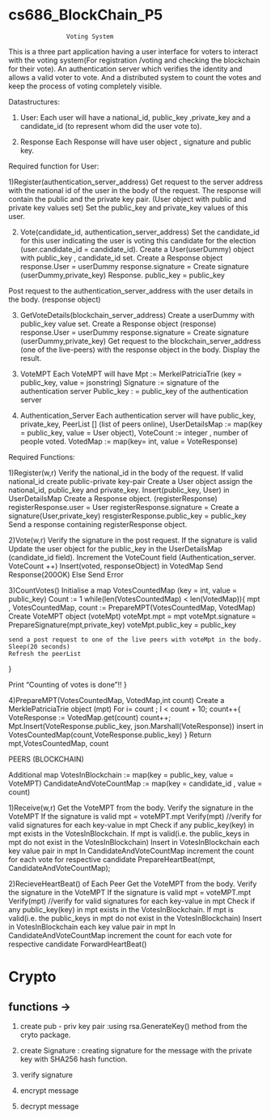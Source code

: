# cs686_BlockChain_P5


					Voting System

This is a three part application having a user interface for voters to interact with the voting system(For registration /voting and checking the blockchain for their vote). An authentication server which verifies the identity and allows a valid voter to vote. And a distributed system to count the votes and keep the process of voting completely visible. 


Datastructures:

1. User:
Each user will have a national_id, public_key ,private_key and a candidate_id (to represent whom did the user vote to).

2. Response
Each Response will have user object , signature and public key.

Required function for User:

1)Register(authentication_server_address)
Get request to the server address with the national id of the user in the body of the  request.
The response will contain the public and the private key pair. (User object with public and private key values set)
Set the public_key and private_key values of this user.

2) Vote(candidate_id, authentication_server_address)
Set the candidate_id for this user indicating the user is voting this candidate for the election (user.candidate_id = candidate_id). 
Create a User(userDummy) object with public_key , candidate_id set.
Create a Response object 
response.User = userDummy
response.signature = Create signature (userDummy,private_key)
Response. public_key = public_key

Post request to the authentication_server_address with the user details in the body. (response object)

3) GetVoteDetails(blockchain_server_address) 
Create a userDummy with public_key value set.
Create a Response object (response)
response.User = userDummy
response.signature = Create signature (userDummy,private_key)
Get  request to the blockchain_server_address (one of the live-peers) with the response object in the body.
Display the result.

3. VoteMPT
	Each VoteMPT will have 
Mpt := MerkelPatriciaTrie (key = public_key, value = jsonstring)
Signature := signature of the authentication server
Public_key : = public_key of the authentication server

3.  Authentication_Server
Each authentication server will have 
public_key, 
private_key, 
PeerList [] (list of peers online), 
UserDetailsMap  := map(key = public_key, value = User object),
VoteCount := integer , number of people voted.
VotedMap := map(key= int, value = VoteResponse)

Required Functions:

1)Register(w,r)
Verify the national_id in the body of the request.
If valid national_id create public-private key-pair
Create a User object assign the national_id, public_key and private_key.
Insert(public_key, User) in UserDetailsMap 
Create a Response object. (registerResponse)
registerResponse.user = User
registerResponse.signature = Create a signature(User,private_key)
resgisterResponse.public_key = public_key
Send a response containing registerResponse object.

2)Vote(w,r)
Verify the signature in the post request.
If the signature is valid 
	Update the user object for the public_key in the UserDetailsMap (candidate_id 			field).
	Increment the VoteCount field (Authentication_server. VoteCount ++)
	Insert(voted, responseObject) in VotedMap
	Send Response(200OK)
Else
	Send Error


3)CountVotes()
Initialise a map VotesCountedMap (key = int, value = public_key)
Count := 1
while(len(VotesCountedMap) < len(VotedMap)){
	mpt , VotesCountedMap, count := PrepareMPT(VotesCountedMap, VotedMap)
	Create VoteMPT object (voteMpt)
	voteMpt.mpt = mpt
	voteMpt.signature = PrepareSignature(mpt,private_key)
	voteMpt.public_key = public_key
	
	send a post request to one of the live peers with voteMpt in the body.
	Sleep(20 seconds)
	Refresh the peerList
}

Print “Counting of votes is done”!!
}	

4)PrepareMPT(VotesCountedMap, VotedMap,int count)
Create a MerklePatriciaTrie object (mpt)
For i= count ; I < count + 10; count++{
	VoteResponse := VotedMap.get(count)
	count++;
	Mpt.Insert(VoteResponse.public_key, json.Marshall(VoteResponse))
	insert in VotesCountedMap(count,VoteResponse.public_key)
}
Return mpt,VotesCountedMap, count



PEERS (BLOCKCHAIN)

Additional map
VotesInBlockchain := map(key = public_key, value = VoteMPT)
CandidateAndVoteCountMap := map(key = candidate_id , value = count)

1)Receive(w,r)
Get the VoteMPT from the body.
Verify the signature in the VoteMPT
If the signature is valid 
	mpt = voteMPT.mpt 
	Verify(mpt) //verify for valid signatures for each key-value in mpt
	Check if any public_key(key) in mpt exists in the VotesInBlockchain.
	If mpt is valid(i.e. the public_keys in mpt do not exist in the VotesInBlockchain) 
	Insert in VotesInBlockchain each key value pair in mpt
	In CandidateAndVoteCountMap increment the count for each vote for respective 			candidate
	PrepareHeartBeat(mpt, CandidateAndVoteCountMap);

2)RecieveHeartBeat() of Each Peer
Get the VoteMPT from the body.
Verify the signature in the VoteMPT
If the signature is valid 
	mpt = voteMPT.mpt 
	Verify(mpt) //verify for valid signatures for each key-value in mpt
	Check if any public_key(key) in mpt exists in the VotesInBlockchain.
	If mpt is valid(i.e. the public_keys in mpt do not exist in the VotesInBlockchain) 
	Insert in VotesInBlockchain each key value pair in mpt
	In CandidateAndVoteCountMap increment the count for each vote for respective 			candidate
	ForwardHeartBeat()



# Crypto

## functions ->
1) create pub - priv key pair
    :using rsa.GenerateKey() method from the cryto package.
    
    
    
2) create Signature : creating signature for the message with the private key with SHA256 hash function.

3) verify signature
4) encrypt message
5) decrypt message
